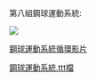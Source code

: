 第八組鋼球運動系統:

<img src="(https://github.com/s40523220/cd2018/blob/gh-pages/picture/W14/1.png?raw=true">

<p><a href="https://youtu.be/VY5mo2JIiLk">鋼球運動系統循環影片</a></p>


<p><a href="https://github.com/s40523220/cd2018/blob/gh-pages/%E9%8B%BC%E7%90%83%E6%A9%9F%E6%A7%8B/%E7%AC%AC%E5%85%AB%E7%B5%84%E6%8F%90%E7%90%83%E6%A9%9F%E6%A7%8B%28%E5%AE%8C%E6%88%90%29.ttt">鋼球運動系統.ttt檔</a></p>
